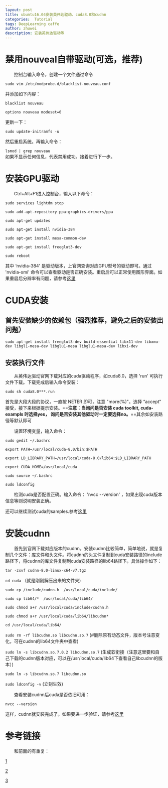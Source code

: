 ```yaml
---
layout: post
title: ubuntu16.04安装英伟达驱动、cuda8.0和cudnn
categories:  Tutorial
tags: DeepLearning caffe
author: zhuwei
description: 安装英伟达驱动等
---			
```

# 禁用nouveal自带驱动(可选，推荐)			

&emsp;&emsp;控制台输入命令，创建一个文件通过命令			

`sudo vim /etc/modprobe.d/blacklist-nouveau.conf`			

并添加如下内容：			

`blacklist nouveau`				

`options nouveau modeset=0`            	

更新一下：			

`sudo update-initramfs -u`		

然后重启系统。再输入命令：		

`lsmod | grep nouveau`			
如果不显示任何信息，代表禁用成功。接着进行下一步。			

# 安装GPU驱动			

&emsp;&emsp;Ctrl+Alt+F1进入控制台，输入以下命令：			

`sudo services lightdm stop`			

`sudo add-apt-repository ppa:graphics-drivers/ppa`		

`sudo apt-get updates`				

`sudo apt-get install nvidia-384`				

`sudo apt-get install mesa-common-dev`				

`sudo apt-get install freeglut3-dev`					

`sudo reboot`				

其中 ‘nvidia-384' 是驱动版本，上官网查询对应GPU型号的驱动即可。通过 'nvidia-smi' 命令可以查看驱动是否正确安装。重启后可以正常使用图形界面。如果重启后分辨率有问题，请参考[这里](http://http://gwang-cv.github.io/2016/10/21/Ubuntu16.04+Titan%20X+CUDA8.0+cudnn5/)			

# CUDA安装			
## 首先安装缺少的依赖包（强烈推荐，避免之后的安装出问题）			

`sudo apt-get install freeglut3-dev build-essential libx11-dev libxmu-dev libgl1-mesa-dev libglu1-mesa libglu1-mesa-dev libxi-dev`				

## 安装执行文件			

&emsp;&emsp;从英伟达驱动官网下载对应的cuda驱动程序，如cuda8.0，选择 'run' 可执行文件下载。下载完成后输入命令安装：			

`sudo sh cuda8.0***.run`				

首先是大段大段的协议，一直按 NETER 即可，注意 "more(%)"。选择 “accept“ 接受，接下来根据提示安装。==**注意：当询问是否安装 cuda toolkit, cuda-exampls 时选择yes， 询问是否安装其他驱动时一定要选择no。**==其余如安装路径等默认即可			

&emsp;&emsp;设置环境变量，输入命令：			

`sudo gedit ~/.bashrc`			

`export PATH=/usr/local/cuda-8.0/bin:$PATH `			

`export LD_LIBRARY_PATH=/usr/local/cuda-8.0/lib64:$LD_LIBRARY_PATH`				

`export CUDA_HOME=/usr/local/cuda`				

`sudo source ~/.bashrc `				

`sudo ldconfig`				

&emsp;&emsp;检测cuda是否配置正确。输入命令： 'nvcc --version' ，如果出现cuda版本信息等则说明安装正确。			

还可以继续测试cuda的samples.参考[这里](http://www.cnblogs.com/xuliangxing/p/7575586.html)			

# 安装cudnn				
&emsp;&emsp;首先到官网下载对应版本的cudnn。安装cudnn比较简单，简单地说，就是复制几个文件：库文件和头文件。将cudnn的头文件复制到cuda安装路径的include路径下，将cudnn的库文件复制到cuda安装路径的lib64路径下。具体操作如下：			

`tar -zxvf cudnn-8.0-linux-x64-v7.tgz`			

`cd cuda`  （就是刚刚解压出来的文件夹)				

`sudo cp /include/cudnn.h  /usr/local/cuda/include/`			

`sudo cp lib64/*  /usr/local/cuda/lib64/`			

`sudo chmod a+r /usr/local/cuda/include/cudnn.h`			

`sudo chmod a+r /usr/local/cuda/lib64/libcudnn*`			

`cd /usr/local/cuda/lib64/ `			

`sudo rm -rf libcudnn.so libcudnn.so.7`  (#删除原有动态文件，版本号注意变化，可在cudnn的lib64文件夹中查看)			

`sudo ln -s libcudnn.so.7.0.2 libcudnn.so.7`   (生成软衔接（注意这里要和自己下载的cudnn版本对应，可以在/usr/local/cuda/lib64下查看自己libcudnn的版本）)				

`sudo ln -s libcudnn.so.7 libcudnn.so`			

`sudo ldconfig -v`  (立刻生效)			

&emsp;&emsp;查看安装cudnn后cuda是否依旧可用：			

`nvcc --version`			

这样，cudnn就安装完成了。如果要进一步验证，请参考[这里](http://www.cnblogs.com/xuliangxing/p/7575586.html)			

# 参考链接			

&emsp;&emsp;和前面的有重复：			

[1](http://www.cnblogs.com/xuliangxing/p/7575586.html)			

[2](https://www.jianshu.com/p/002ece426793)				

[3](http://gwang-cv.github.io/2016/10/21/Ubuntu16.04+Titan%20X+CUDA8.0+cudnn5/)



























